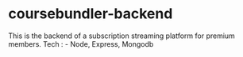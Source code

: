 # coursebundler-backend


This is the backend of a subscription streaming platform for premium members.
Tech : - Node, Express, Mongodb
